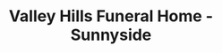 ---
title: "Valley Hills Funeral Home - Sunnyside"
url: /sunnyside/valley-hills-funeral-home-sunnyside/
shop: funeral directors
---